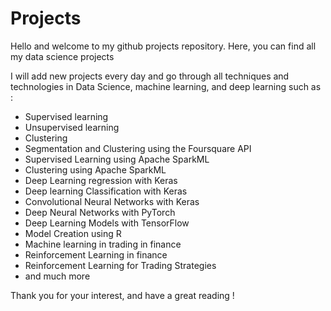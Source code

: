 # Projects
Hello and welcome to my github projects repository. Here, you can find all my data science projects

I will add new projects every day and go through all techniques and technologies in Data Science, machine learning, and deep learning such as : 

- Supervised learning
- Unsupervised learning
- Clustering
- Segmentation and Clustering using the Foursquare API
- Supervised Learning using Apache SparkML
- Clustering using Apache SparkML
- Deep Learning regression with Keras
- Deep learning Classification with Keras
- Convolutional Neural Networks with Keras
- Deep Neural Networks with PyTorch
- Deep Learning Models with TensorFlow
- Model Creation using R
- Machine learning in trading in finance
- Reinforcement Learning in finance
- Reinforcement Learning for Trading Strategies
- and much more

Thank you for your interest, and have a great reading !
